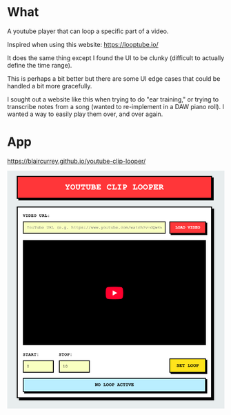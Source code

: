 # What

A youtube player that can loop a specific part of a video.

Inspired when using this website: https://looptube.io/

It does the same thing except I found the UI to be clunky (difficult to actually define the time range).

This is perhaps a bit better but there are some UI edge cases that could be handled a bit more gracefully.

I sought out a website like this when trying to do "ear training," or trying to transcribe notes from a song (wanted to re-implement in a DAW piano roll). I wanted a way to easily play them over, and over again.

# App

https://blaircurrey.github.io/youtube-clip-looper/

![./app.png](./app.png)

